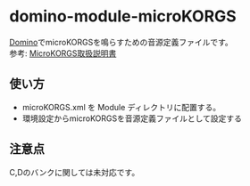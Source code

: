 # domino-module-microKORGS
[Domino](http://takabosoft.com/domino)でmicroKORGSを鳴らすための音源定義ファイルです。  
参考: [MicroKORGS取扱説明書](https://www.korg.com/jp/support/download/manual/0/716/3271/)

## 使い方
* microKORGS.xml を Module ディレクトリに配置する。
* 環境設定からmicroKORGSを音源定義ファイルとして設定する

## 注意点
C,Dのバンクに関しては未対応です。